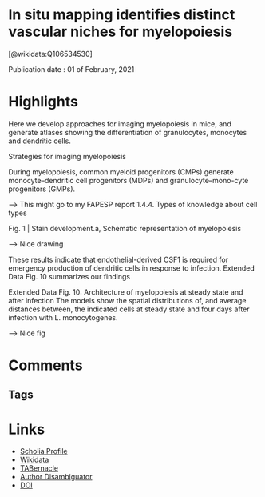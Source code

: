 
In situ mapping identifies distinct vascular niches for myelopoiesis
====================================================================
  
  [@wikidata:Q106534530]  
  
Publication date : 01 of February, 2021  

# Highlights

Here we develop approaches for imaging myelopoiesis in mice, and generate atlases showing the differentiation of granulocytes, monocytes and dendritic cells. 


Strategies for imaging myelopoiesis

During myelopoiesis, common myeloid progenitors (CMPs) generate monocyte–dendritic cell progenitors (MDPs) and granulocyte–mono-cyte progenitors (GMPs).

--> This might go to my FAPESP report 1.4.4. Types of knowledge about cell types

Fig. 1 | Stain development.a, Schematic representation of myelopoiesis

--> Nice drawing

These results indicate that endothelial-derived CSF1 is required for emergency production of dendritic cells in response to infection. Extended Data Fig. 10 summarizes our findings

Extended Data Fig. 10: Architecture of myelopoiesis at steady state and after infection
The models show the spatial distributions of, and average distances between, the indicated cells at steady state and four days after infection with L. monocytogenes.

--> Nice fig 

# Comments

## Tags

# Links
  
 * [Scholia Profile](https://scholia.toolforge.org/work/Q106534530)  
 * [Wikidata](https://www.wikidata.org/wiki/Q106534530)  
 * [TABernacle](https://tabernacle.toolforge.org/?#/tab/manual/Q106534530/P921%3BP4510)  
 * [Author Disambiguator](https://author-disambiguator.toolforge.org/work_item_oauth.php?id=Q106534530&batch_id=&match=1&author_list_id=&doit=Get+author+links+for+work)  
 * [DOI](https://doi.org/10.1038/S41586-021-03201-2)  
